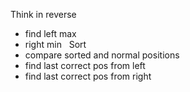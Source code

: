 Think in reverse
* find left max
* right min
​
​
Sort
* compare sorted and normal positions
* find last correct pos from left
* find last correct pos from right